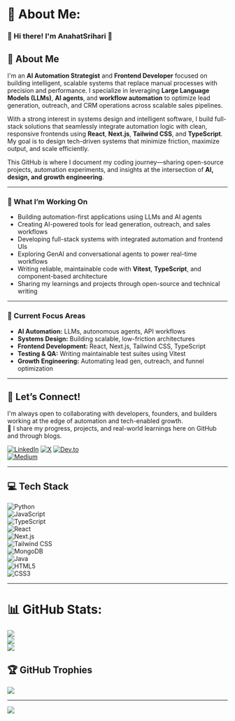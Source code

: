 # 💫 About Me:
### 🌟 Hi there! I'm AnahatSrihari 👋

## 👋 About Me

I'm an **AI Automation Strategist** and **Frontend Developer** focused on building intelligent, scalable systems that replace manual processes with precision and performance. I specialize in leveraging **Large Language Models (LLMs)**, **AI agents**, and **workflow automation** to optimize lead generation, outreach, and CRM operations across scalable sales pipelines.

With a strong interest in systems design and intelligent software, I build full-stack solutions that seamlessly integrate automation logic with clean, responsive frontends using **React**, **Next.js**, **Tailwind CSS**, and **TypeScript**. My goal is to design tech-driven systems that minimize friction, maximize output, and scale efficiently.

This GitHub is where I document my coding journey—sharing open-source projects, automation experiments, and insights at the intersection of **AI, design, and growth engineering**.

---

### 🤖 What I’m Working On

- Building automation-first applications using LLMs and AI agents  
- Creating AI-powered tools for lead generation, outreach, and sales workflows  
- Developing full-stack systems with integrated automation and frontend UIs  
- Exploring GenAI and conversational agents to power real-time workflows  
- Writing reliable, maintainable code with **Vitest**, **TypeScript**, and component-based architecture  
- Sharing my learnings and projects through open-source and technical writing  

---

### 📌 Current Focus Areas

- **AI Automation:** LLMs, autonomous agents, API workflows  
- **Systems Design:** Building scalable, low-friction architectures  
- **Frontend Development:** React, Next.js, Tailwind CSS, TypeScript  
- **Testing & QA:** Writing maintainable test suites using Vitest  
- **Growth Engineering:** Automating lead gen, outreach, and funnel optimization  

---

## 🙌 Let’s Connect!

I'm always open to collaborating with developers, founders, and builders working at the edge of automation and tech-enabled growth.  
📓 I share my progress, projects, and real-world learnings here on GitHub and through blogs.

[![LinkedIn](https://img.shields.io/badge/LinkedIn-%230077B5.svg?logo=linkedin&logoColor=white)](https://linkedin.com/in/v-h-anahat-srihari) [![X](https://img.shields.io/badge/X-black.svg?logo=X&logoColor=white)](https://x.com/@AnahatSrihari) 
[![Dev.to](https://img.shields.io/badge/Dev.to-0A0A0A?style=for-the-badge&logo=devdotto&logoColor=white)](https://dev.to/anahat_005)  
[![Medium](https://img.shields.io/badge/Medium-12100E?style=for-the-badge&logo=medium&logoColor=white)](https://medium.com/@anahat005/about)

---

## 💻 Tech Stack

![Python](https://img.shields.io/badge/python-%233776AB.svg?style=for-the-badge&logo=python&logoColor=white)  
![JavaScript](https://img.shields.io/badge/javascript-%23323330.svg?style=for-the-badge&logo=javascript&logoColor=%23F7DF1E)  
![TypeScript](https://img.shields.io/badge/typescript-%23007ACC.svg?style=for-the-badge&logo=typescript&logoColor=white)  
![React](https://img.shields.io/badge/react-%2320232a.svg?style=for-the-badge&logo=react&logoColor=%2361DAFB)  
![Next.js](https://img.shields.io/badge/next.js-%23000000.svg?style=for-the-badge&logo=nextdotjs&logoColor=white)  
![Tailwind CSS](https://img.shields.io/badge/tailwindcss-%2338B2AC.svg?style=for-the-badge&logo=tailwind-css&logoColor=white)  
![MongoDB](https://img.shields.io/badge/MongoDB-%234ea94b.svg?style=for-the-badge&logo=mongodb&logoColor=white)  
![Java](https://img.shields.io/badge/java-%23ED8B00.svg?style=for-the-badge&logo=openjdk&logoColor=white)  
![HTML5](https://img.shields.io/badge/html5-%23E34F26.svg?style=for-the-badge&logo=html5&logoColor=white)  
![CSS3](https://img.shields.io/badge/css3-%231572B6.svg?style=for-the-badge&logo=css3&logoColor=white)

---



# 📊 GitHub Stats:
![](https://github-readme-stats.vercel.app/api?username=AnahatSrihari&theme=date_night&hide_border=true&include_all_commits=true&count_private=false)<br/>
![](https://github-readme-streak-stats.herokuapp.com/?user=AnahatSrihari&theme=date_night&hide_border=true)<br/>
![](https://github-readme-stats.vercel.app/api/top-langs/?username=AnahatSrihari&theme=date_night&hide_border=true&include_all_commits=true&count_private=false&layout=compact)

## 🏆 GitHub Trophies
![](https://github-profile-trophy.vercel.app/?username=AnahatSrihari&theme=date_night&no-frame=true&no-bg=true&margin-w=4)

---
[![](https://visitcount.itsvg.in/api?id=AnahatSrihari&icon=0&color=7)](https://visitcount.itsvg.in)

<!-- Proudly created with GPRM ( https://gprm.itsvg.in ) -->
